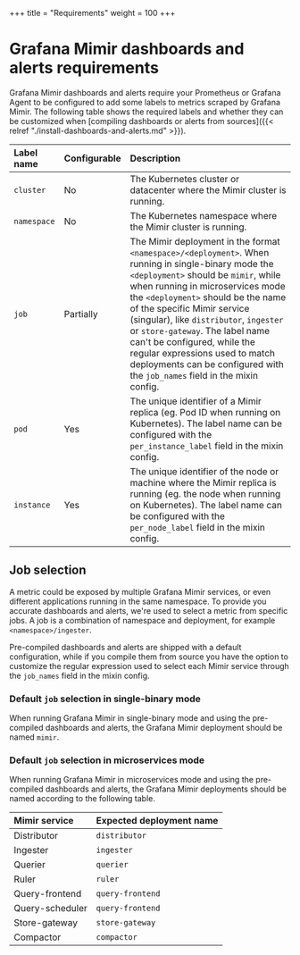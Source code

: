 +++
title = "Requirements"
weight = 100
+++

# Grafana Mimir dashboards and alerts requirements

Grafana Mimir dashboards and alerts require your Prometheus or Grafana Agent to be configured to add some labels to metrics scraped by Grafana Mimir. The following table shows the required labels and whether they can be customized when [compiling dashboards or alerts from sources]({{< relref "./install-dashboards-and-alerts.md" >}}).

| Label name  | Configurable | Description                                                                                                                                                                                                                                                                                                                                                                                                                                                                       |
| :---------- | :----------- | :-------------------------------------------------------------------------------------------------------------------------------------------------------------------------------------------------------------------------------------------------------------------------------------------------------------------------------------------------------------------------------------------------------------------------------------------------------------------------------- |
| `cluster`   | No           | The Kubernetes cluster or datacenter where the Mimir cluster is running.                                                                                                                                                                                                                                                                                                                                                                                                          |
| `namespace` | No           | The Kubernetes namespace where the Mimir cluster is running.                                                                                                                                                                                                                                                                                                                                                                                                                      |
| `job`       | Partially    | The Mimir deployment in the format `<namespace>/<deployment>`. When running in single-binary mode the `<deployment>` should be `mimir`, while when running in microservices mode the `<deployment>` should be the name of the specific Mimir service (singular), like `distributor`, `ingester` or `store-gateway`. The label name can't be configured, while the regular expressions used to match deployments can be configured with the `job_names` field in the mixin config. |
| `pod`       | Yes          | The unique identifier of a Mimir replica (eg. Pod ID when running on Kubernetes). The label name can be configured with the `per_instance_label` field in the mixin config.                                                                                                                                                                                                                                                                                                       |
| `instance`  | Yes          | The unique identifier of the node or machine where the Mimir replica is running (eg. the node when running on Kubernetes). The label name can be configured with the `per_node_label` field in the mixin config.                                                                                                                                                                                                                                                                  |

## Job selection

A metric could be exposed by multiple Grafana Mimir services, or even different applications running in the same namespace. To provide you accurate dashboards and alerts, we're used to select a metric from specific jobs. A job is a combination of namespace and deployment, for example `<namespace>/ingester`.

Pre-compiled dashboards and alerts are shipped with a default configuration, while if you compile them from source you have the option to customize the regular expression used to select each Mimir service through the `job_names` field in the mixin config.

### Default `job` selection in single-binary mode

When running Grafana Mimir in single-binary mode and using the pre-compiled dashboards and alerts, the Grafana Mimir deployment should be named `mimir`.

### Default `job` selection in microservices mode

When running Grafana Mimir in microservices mode and using the pre-compiled dashboards and alerts, the Grafana Mimir deployments should be named according to the following table.

| Mimir service   | Expected deployment name |
| :-------------- | :----------------------- |
| Distributor     | `distributor`            |
| Ingester        | `ingester`               |
| Querier         | `querier`                |
| Ruler           | `ruler`                  |
| Query-frontend  | `query-frontend`         |
| Query-scheduler | `query-frontend`         |
| Store-gateway   | `store-gateway`          |
| Compactor       | `compactor`              |
